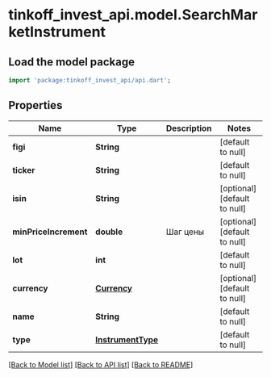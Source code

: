 # tinkoff_invest_api.model.SearchMarketInstrument

## Load the model package
```dart
import 'package:tinkoff_invest_api/api.dart';
```

## Properties
Name | Type | Description | Notes
------------ | ------------- | ------------- | -------------
**figi** | **String** |  | [default to null]
**ticker** | **String** |  | [default to null]
**isin** | **String** |  | [optional] [default to null]
**minPriceIncrement** | **double** | Шаг цены | [optional] [default to null]
**lot** | **int** |  | [default to null]
**currency** | [**Currency**](Currency.md) |  | [optional] [default to null]
**name** | **String** |  | [default to null]
**type** | [**InstrumentType**](InstrumentType.md) |  | [default to null]

[[Back to Model list]](../README.md#documentation-for-models) [[Back to API list]](../README.md#documentation-for-api-endpoints) [[Back to README]](../README.md)


